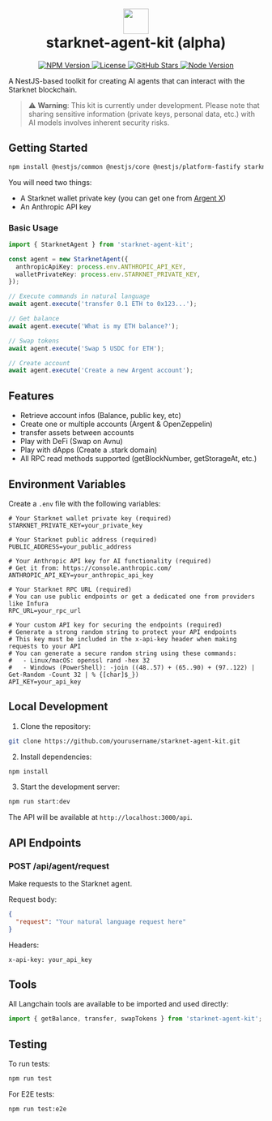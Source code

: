 <h1 align="center">
  <img src="https://pbs.twimg.com/profile_images/1834202903189618688/N4J8emeY_400x400.png" width="50"><br>
  starknet-agent-kit (alpha)
</h1>

<p align="center">
  <a href="https://www.npmjs.com/package/starknet-agent-kit">
    <img src="https://img.shields.io/npm/v/starknet-agent-kit.svg" alt="NPM Version" />
  </a>
  <a href="https://github.com/kasarlabs/starknet-agent-kit/blob/main/LICENSE">
    <img src="https://img.shields.io/npm/l/starknet-agent-kit.svg" alt="License" />
  </a>
  <a href="https://github.com/kasarlabs/starknet-agent-kit/stargazers">
    <img src="https://img.shields.io/github/stars/kasarlabs/starknet-agent-kit.svg" alt="GitHub Stars" />
  </a>
  <a href="https://nodejs.org">
    <img src="https://img.shields.io/node/v/starknet-agent-kit.svg" alt="Node Version" />
  </a>
</p>

A NestJS-based toolkit for creating AI agents that can interact with the Starknet blockchain.

> ⚠️ **Warning**: This kit is currently under development. Please note that sharing sensitive information (private keys, personal data, etc.) with AI models involves inherent security risks.

## Getting Started

```bash
npm install @nestjs/common @nestjs/core @nestjs/platform-fastify starknet @langchain/anthropic
```

You will need two things:

- A Starknet wallet private key (you can get one from [Argent X](https://www.argent.xyz/argent-x))
- An Anthropic API key

### Basic Usage

```typescript
import { StarknetAgent } from 'starknet-agent-kit';

const agent = new StarknetAgent({
  anthropicApiKey: process.env.ANTHROPIC_API_KEY,
  walletPrivateKey: process.env.STARKNET_PRIVATE_KEY,
});

// Execute commands in natural language
await agent.execute('transfer 0.1 ETH to 0x123...');

// Get balance
await agent.execute('What is my ETH balance?');

// Swap tokens
await agent.execute('Swap 5 USDC for ETH');

// Create account
await agent.execute('Create a new Argent account');
```

## Features

- Retrieve account infos (Balance, public key, etc)
- Create one or multiple accounts (Argent & OpenZeppelin)
- transfer assets between accounts
- Play with DeFi (Swap on Avnu)
- Play with dApps (Create a .stark domain)
- All RPC read methods supported (getBlockNumber, getStorageAt, etc.)

## Environment Variables

Create a `.env` file with the following variables:

```env
# Your Starknet wallet private key (required)
STARKNET_PRIVATE_KEY=your_private_key

# Your Starknet public address (required)
PUBLIC_ADDRESS=your_public_address

# Your Anthropic API key for AI functionality (required)
# Get it from: https://console.anthropic.com/
ANTHROPIC_API_KEY=your_anthropic_api_key

# Your Starknet RPC URL (required)
# You can use public endpoints or get a dedicated one from providers like Infura
RPC_URL=your_rpc_url

# Your custom API key for securing the endpoints (required)
# Generate a strong random string to protect your API endpoints
# This key must be included in the x-api-key header when making requests to your API
# You can generate a secure random string using these commands:
#   - Linux/macOS: openssl rand -hex 32
#   - Windows (PowerShell): -join ((48..57) + (65..90) + (97..122) | Get-Random -Count 32 | % {[char]$_})
API_KEY=your_api_key
```

## Local Development

1. Clone the repository:

```bash
git clone https://github.com/yourusername/starknet-agent-kit.git
```

2. Install dependencies:

```bash
npm install
```

3. Start the development server:

```bash
npm run start:dev
```

The API will be available at `http://localhost:3000/api`.

## API Endpoints

### POST /api/agent/request

Make requests to the Starknet agent.

Request body:

```json
{
  "request": "Your natural language request here"
}
```

Headers:

```
x-api-key: your_api_key
```

## Tools

All Langchain tools are available to be imported and used directly:

```typescript
import { getBalance, transfer, swapTokens } from 'starknet-agent-kit';
```

## Testing

To run tests:

```bash
npm run test
```

For E2E tests:

```bash
npm run test:e2e
```
